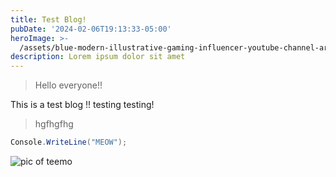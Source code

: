```yaml
---
title: Test Blog!
pubDate: '2024-02-06T19:13:33-05:00'
heroImage: >-
  /assets/blue-modern-illustrative-gaming-influencer-youtube-channel-art-2560-x-1100-px-1-.png
description: Lorem ipsum dolor sit amet
---
```

> Hello everyone!!

This is a test blog !! testing testing!

> hgfhgfhg

```csharp
Console.WriteLine("MEOW");
```

![pic of teemo](/assets/lol_teemo_wow10.png)
